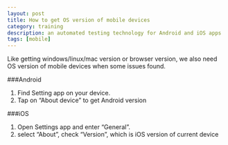 ```yaml
---
layout: post
title: How to get OS version of mobile devices
category: training
description: an automated testing technology for Android and iOS apps
tags: [mobile]
---
```

Like getting windows/linux/mac version or browser version, we also need OS version of mobile devices when some issues found.

###Android
 1. Find Setting app on your device.
 2. Tap on “About device” to get Android version
 
###iOS
 1. Open Settings app and enter “General”.
 2. select “About”, check “Version”, which is iOS version of current device